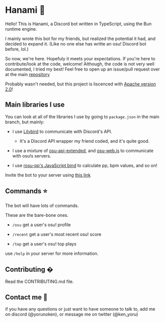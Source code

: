 # Hanami 🌸

Hello! This is Hanami, a Discord bot written in TypeScript, using the Bun runtime engine.

I mainly wrote this bot for my friends, but realized the potential it had, and decided to expand it. (Like no one else has writte an osu! Discord bot before, lol.)

So now, we're here. Hopefuly it meets your expectations.
If you're here to contribute/look at the code, welcome!
Although, the code is not very well documented, I tried my best!
Feel free to open up an issue/pull request over at the main [repository](https://github.com/YoruNoKen/HanamiBot)

Probably wasn't needed, but this project is liscenced with [Apache version 2.0](http://www.apache.org/licenses)!

## Main libraries I use

You can look at all of the libraries I use by going to `package.json` in the main branch, but mainly:

- I use [Lilybird](https://github.com/Didas-git/lilybird) to communicate with Discord's API.

  - It's a Discord API wrapper my friend coded, and it's quite good.

- I use a mixture of [osu-api-extended](https://github.com/cyperdark/osu-api-extended), and [osu-web.js](https://github.com/L-Mario564/osu.js) to communicate with osu!s servers.

- I use [rosu-pp's JavaScript bind](https://github.com/MaxOhn/rosu-pp-js) to calculate pp, bpm values, and so on!

Invite the bot to your server using [this link](https://discord.com/api/oauth2/authorize?client_id=995999045157916763&permissions=330752&scope=bot)

## Commands ⭐

The bot will have lots of commands.

These are the bare-bone ones.

- `/osu` get a user's osu! profile

- `/recent` get a user's most recent osu! score

- `/top` get a user's osu! top plays

use `/help` in your server for more information.

## Contributing �

Read the CONTRIBUTING.md file.

## Contact me 🤙

if you have any questions or just want to have someone to talk to, add me on discord (@yorunoken), or message me on twitter (@ken_yoru)
